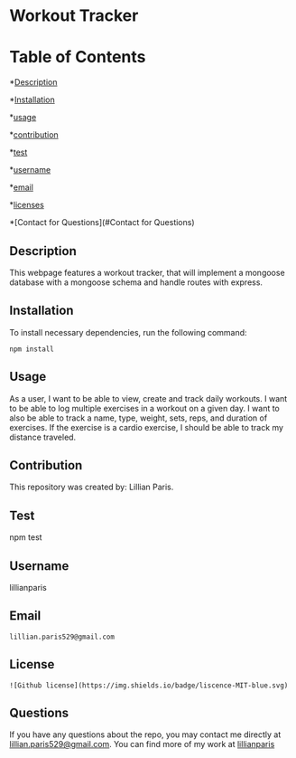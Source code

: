 
# Workout Tracker

# Table of Contents 

*[Description](#description) 

*[Installation](#Installation) 

*[usage](#usage) 

*[contribution](#contribution) 

*[test](#test) 

*[username](#username) 

 *[email](#email) 

*[licenses](#licenses) 

*[Contact for Questions](#Contact for Questions) 


## Description
This webpage features a workout tracker, that will implement a mongoose database with a mongoose schema and handle routes with express.


## Installation
To install necessary dependencies, run the following command:

```
npm install
```

## Usage
As a user, I want to be able to view, create and track daily workouts. I want to be able to log multiple exercises in a workout on a given day. I want to also be able to track a name, type, weight, sets, reps, and duration of exercises. If the exercise is a cardio exercise, I should be able to track my distance traveled.

## Contribution
This repository was created by: Lillian Paris.

    
## Test
npm test
    
## Username
lillianparis
    
## Email
    lillian.paris529@gmail.com
    
## License
    ![Github license](https://img.shields.io/badge/liscence-MIT-blue.svg)

## Questions

If you have any questions about the repo, you may contact me directly at lillian.paris529@gmail.com. You can find more of my work at [lillianparis](https://github.com/lillianparis)
